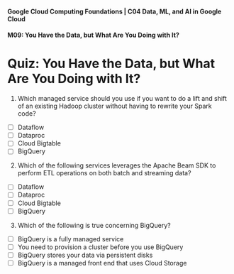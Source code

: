 #### Google Cloud Computing Foundations | C04 Data, ML, and AI in Google Cloud
#### M09: You Have the Data, but What Are You Doing with It?

# Quiz: You Have the Data, but What Are You Doing with It?

1. Which managed service should you use if you want to do a lift and shift of an existing Hadoop cluster without having to rewrite your Spark code?
- [ ] Dataflow
- [ ] Dataproc
- [ ] Cloud Bigtable
- [ ] BigQuery
> 

2. Which of the following services leverages the Apache Beam SDK to perform ETL operations on both batch and streaming data?
- [ ] Dataflow
- [ ] Dataproc
- [ ] Cloud Bigtable
- [ ] BigQuery
> 

3. Which of the following is true concerning BigQuery?
- [ ] BigQuery is a fully managed service
- [ ] You need to provision a cluster before you use BigQuery
- [ ] BigQuery stores your data via persistent disks
- [ ] BigQuery is a managed front end that uses Cloud Storage
> 



